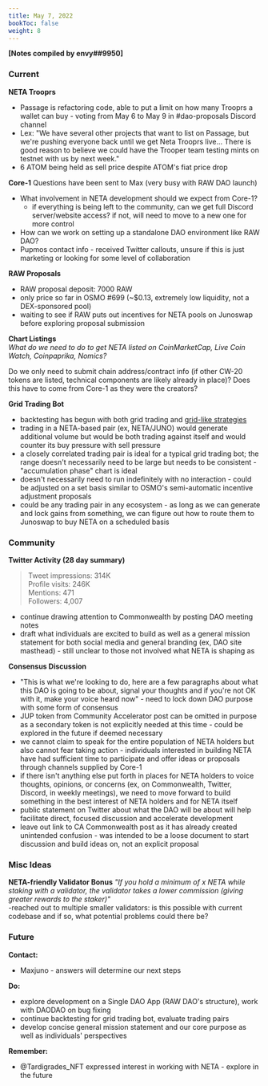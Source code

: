 ```yaml
---
title: May 7, 2022
bookToc: false
weight: 8
---
```


**[Notes compiled by envy##9950]**

### Current
**NETA Trooprs**  
- Passage is refactoring code, able to put a limit on how many Trooprs a wallet can buy - voting from May 6 to May 9 in \#dao-proposals Discord channel
- Lex: "We have several other projects that want to list on Passage, but we're pushing everyone back until we get Neta Trooprs live... There is good reason to believe we could have the Trooper team testing mints on testnet with us by next week."
- 6 ATOM being held as sell price despite ATOM's fiat price drop

**Core-1**
Questions have been sent to Max (very busy with RAW DAO launch)
- What involvement in NETA development should we expect from Core-1?
	- if everything is being left to the community, can we get full Discord server/website access? if not, will need to move to a new one for more control
- How can we work on setting up a standalone DAO environment like RAW DAO?
- Pupmos contact info - received Twitter callouts, unsure if this is just marketing or looking for some level of collaboration

**RAW Proposals**
- RAW proposal deposit: 7000 RAW
- only price so far in OSMO #699 (~$0.13, extremely low liquidity, not a DEX-sponsored pool)
- waiting to see if RAW puts out incentives for NETA pools on Junoswap before exploring proposal submission

**Chart Listings**  
*What do we need to do to get NETA listed on CoinMarketCap, Live Coin Watch, Coinpaprika, Nomics?*

Do we only need to submit chain address/contract info (if other CW-20 tokens are listed, technical components are likely already in place)? Does this have to come from Core-1 as they were the creators?

**Grid Trading Bot**
- backtesting has begun with both grid trading and [grid-like strategies](https://www.tradingview.com/script/oxvR5vMy-Grid-Like-Strategy/)
- trading in a NETA-based pair (ex, NETA/JUNO) would generate additional volume but would be both trading against itself and would counter its buy pressure with sell pressure
- a closely correlated trading pair is ideal for a typical grid trading bot; the range doesn't necessarily need to be large but needs to be consistent - "accumulation phase" chart is ideal
- doesn't necessarily need to run indefinitely with no interaction - could be adjusted on a set basis similar to OSMO's semi-automatic incentive adjustment proposals
- could be any trading pair in any ecosystem - as long as we can generate and lock gains from something, we can figure out how to route them to Junoswap to buy NETA on a scheduled basis

### Community
**Twitter Activity (28 day summary)**

> Tweet impressions: 314K  
> Profile visits: 246K  
> Mentions: 471  
> Followers: 4,007  

- continue drawing attention to Commonwealth by posting DAO meeting notes
- draft what individuals are excited to build as well as a general mission statement for both social media and general branding (ex, DAO site masthead) - still unclear to those not involved what NETA is shaping as

**Consensus Discussion**
- "This is what we're looking to do, here are a few paragraphs about what this DAO is going to be about, signal your thoughts and if you're not OK with it, make your voice heard now" - need to lock down DAO purpose with some form of consensus
- JUP token from Community Accelerator post can be omitted in purpose as a secondary token is not explicitly needed at this time - could be explored in the future if deemed necessary
- we cannot claim to speak for the entire population of NETA holders but also cannot fear taking action - individuals interested in building NETA have had sufficient time to participate and offer ideas or proposals through channels supplied by Core-1
- if there isn't anything else put forth in places for NETA holders to voice thoughts, opinions, or concerns (ex, on Commonwealth, Twitter, Discord, in weekly meetings), we need to move forward to build something in the best interest of NETA holders and for NETA itself
- public statement on Twitter about what the DAO will be about will help facilitate direct, focused discussion and accelerate development
- leave out link to CA Commonwealth post as it has already created unintended confusion - was intended to be a loose document to start discussion and build ideas on, not an explicit proposal

### Misc Ideas
**NETA-friendly Validator Bonus**
*"If you hold a minimum of x NETA while staking with a validator, the validator takes a lower commission (giving greater rewards to the staker)"*  
-reached out to multiple smaller validators: is this possible with current codebase and if so, what potential problems could there be?

### Future
**Contact:**
- Maxjuno - answers will determine our next steps

**Do:**
- explore development on a Single DAO App (RAW DAO's structure), work with DAODAO on bug fixing
- continue backtesting for grid trading bot, evaluate trading pairs
- develop concise general mission statement and our core purpose as well as individuals' perspectives

**Remember:**
- @Tardigrades_NFT expressed interest in working with NETA - explore in the future
